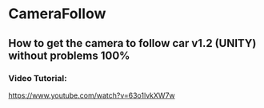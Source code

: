 # CameraFollow
## How to get the camera to follow car v1.2 (UNITY) without problems 100%

### Video Tutorial:
https://www.youtube.com/watch?v=63o1lvkXW7w
